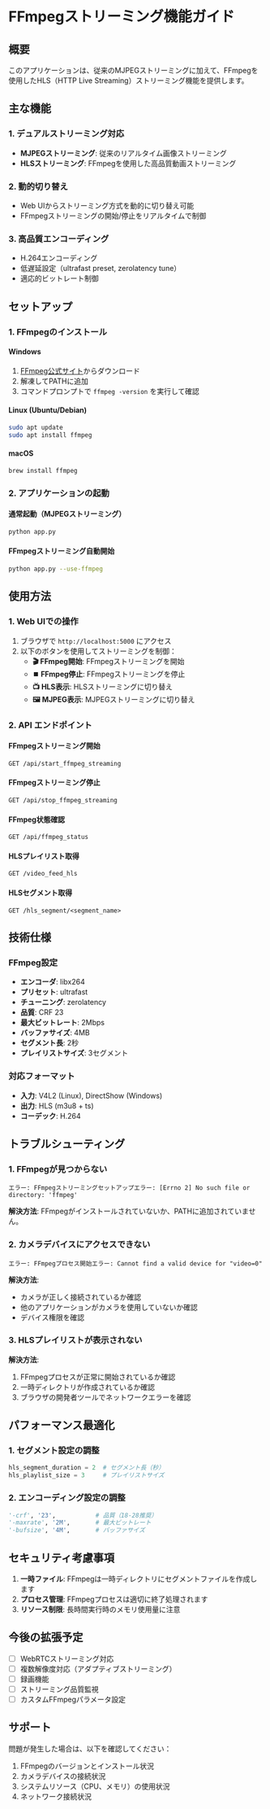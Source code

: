 # FFmpegストリーミング機能ガイド

## 概要

このアプリケーションは、従来のMJPEGストリーミングに加えて、FFmpegを使用したHLS（HTTP Live Streaming）ストリーミング機能を提供します。

## 主な機能

### 1. デュアルストリーミング対応
- **MJPEGストリーミング**: 従来のリアルタイム画像ストリーミング
- **HLSストリーミング**: FFmpegを使用した高品質動画ストリーミング

### 2. 動的切り替え
- Web UIからストリーミング方式を動的に切り替え可能
- FFmpegストリーミングの開始/停止をリアルタイムで制御

### 3. 高品質エンコーディング
- H.264エンコーディング
- 低遅延設定（ultrafast preset, zerolatency tune）
- 適応的ビットレート制御

## セットアップ

### 1. FFmpegのインストール

#### Windows
1. [FFmpeg公式サイト](https://ffmpeg.org/download.html)からダウンロード
2. 解凍してPATHに追加
3. コマンドプロンプトで `ffmpeg -version` を実行して確認

#### Linux (Ubuntu/Debian)
```bash
sudo apt update
sudo apt install ffmpeg
```

#### macOS
```bash
brew install ffmpeg
```

### 2. アプリケーションの起動

#### 通常起動（MJPEGストリーミング）
```bash
python app.py
```

#### FFmpegストリーミング自動開始
```bash
python app.py --use-ffmpeg
```

## 使用方法

### 1. Web UIでの操作

1. ブラウザで `http://localhost:5000` にアクセス
2. 以下のボタンを使用してストリーミングを制御：
   - **🎬 FFmpeg開始**: FFmpegストリーミングを開始
   - **⏹️ FFmpeg停止**: FFmpegストリーミングを停止
   - **📺 HLS表示**: HLSストリーミングに切り替え
   - **🖼️ MJPEG表示**: MJPEGストリーミングに切り替え

### 2. API エンドポイント

#### FFmpegストリーミング開始
```
GET /api/start_ffmpeg_streaming
```

#### FFmpegストリーミング停止
```
GET /api/stop_ffmpeg_streaming
```

#### FFmpeg状態確認
```
GET /api/ffmpeg_status
```

#### HLSプレイリスト取得
```
GET /video_feed_hls
```

#### HLSセグメント取得
```
GET /hls_segment/<segment_name>
```

## 技術仕様

### FFmpeg設定
- **エンコーダ**: libx264
- **プリセット**: ultrafast
- **チューニング**: zerolatency
- **品質**: CRF 23
- **最大ビットレート**: 2Mbps
- **バッファサイズ**: 4MB
- **セグメント長**: 2秒
- **プレイリストサイズ**: 3セグメント

### 対応フォーマット
- **入力**: V4L2 (Linux), DirectShow (Windows)
- **出力**: HLS (m3u8 + ts)
- **コーデック**: H.264

## トラブルシューティング

### 1. FFmpegが見つからない
```
エラー: FFmpegストリーミングセットアップエラー: [Errno 2] No such file or directory: 'ffmpeg'
```
**解決方法**: FFmpegがインストールされていないか、PATHに追加されていません。

### 2. カメラデバイスにアクセスできない
```
エラー: FFmpegプロセス開始エラー: Cannot find a valid device for "video=0"
```
**解決方法**: 
- カメラが正しく接続されているか確認
- 他のアプリケーションがカメラを使用していないか確認
- デバイス権限を確認

### 3. HLSプレイリストが表示されない
**解決方法**:
1. FFmpegプロセスが正常に開始されているか確認
2. 一時ディレクトリが作成されているか確認
3. ブラウザの開発者ツールでネットワークエラーを確認

## パフォーマンス最適化

### 1. セグメント設定の調整
```python
hls_segment_duration = 2  # セグメント長（秒）
hls_playlist_size = 3     # プレイリストサイズ
```

### 2. エンコーディング設定の調整
```python
'-crf', '23',           # 品質（18-28推奨）
'-maxrate', '2M',       # 最大ビットレート
'-bufsize', '4M',       # バッファサイズ
```

## セキュリティ考慮事項

1. **一時ファイル**: FFmpegは一時ディレクトリにセグメントファイルを作成します
2. **プロセス管理**: FFmpegプロセスは適切に終了処理されます
3. **リソース制限**: 長時間実行時のメモリ使用量に注意

## 今後の拡張予定

- [ ] WebRTCストリーミング対応
- [ ] 複数解像度対応（アダプティブストリーミング）
- [ ] 録画機能
- [ ] ストリーミング品質監視
- [ ] カスタムFFmpegパラメータ設定

## サポート

問題が発生した場合は、以下を確認してください：
1. FFmpegのバージョンとインストール状況
2. カメラデバイスの接続状況
3. システムリソース（CPU、メモリ）の使用状況
4. ネットワーク接続状況
